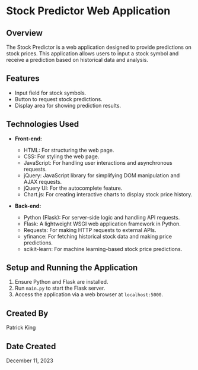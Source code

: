 # Stock Predictor Web Application

## Overview
The Stock Predictor is a web application designed to provide predictions on stock prices. This application allows users to input a stock symbol and receive a prediction based on historical data and analysis.

## Features
- Input field for stock symbols.
- Button to request stock predictions.
- Display area for showing prediction results.

## Technologies Used
- **Front-end:**
  - HTML: For structuring the web page.
  - CSS: For styling the web page.
  - JavaScript: For handling user interactions and asynchronous requests.
  - jQuery: JavaScript library for simplifying DOM manipulation and AJAX requests.
  - jQuery UI: For the autocomplete feature.
  - Chart.js: For creating interactive charts to display stock price history.

- **Back-end:**
  - Python (Flask): For server-side logic and handling API requests.
  - Flask: A lightweight WSGI web application framework in Python.
  - Requests: For making HTTP requests to external APIs.
  - yfinance: For fetching historical stock data and making price predictions.
  - scikit-learn: For machine learning-based stock price predictions.

## Setup and Running the Application
1. Ensure Python and Flask are installed.
2. Run `main.py` to start the Flask server.
3. Access the application via a web browser at `localhost:5000`.

## Created By
Patrick King

## Date Created
December 11, 2023
